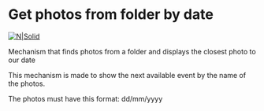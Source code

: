 # Get photos from folder by date

[![N|Solid](http://kt-development.gr/wp-content/uploads/2017/09/lamp.png)](http://kt-development.gr)

Mechanism that finds photos from a folder and displays the closest photo to our date

This mechanism is made to show the next available event by the name of the photos.

The photos must have this format: dd/mm/yyyy
